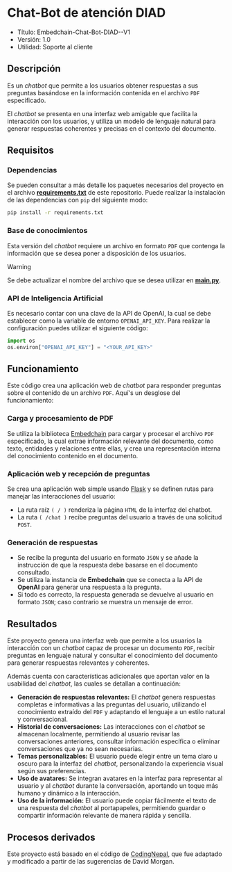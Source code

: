 # Chat-Bot de atención DIAD

- Título: Embedchain-Chat-Bot-DIAD--V1
- Versión: 1.0
- Utilidad: Soporte al cliente

## Descripción

Es un _chatbot_ que permite a los usuarios obtener respuestas a sus preguntas basándose en la información contenida en el archivo `PDF` especificado. 

El _chatbot_ se presenta en una interfaz web amigable que facilita la interacción con los usuarios, y utiliza un modelo de lenguaje natural para generar respuestas coherentes y precisas en el contexto del documento.

## Requisitos

### Dependencias

Se pueden consultar a más detalle los paquetes necesarios del proyecto en el archivo [**requirements.txt**](requirements.txt) de este repositorio.
Puede realizar la instalación de las dependencias con `pip` del siguiente modo:

```bash
pip install -r requirements.txt
```
### Base de conocimientos

Esta versión del _chatbot_ requiere un archivo en formato `PDF` que contenga la información que se desea poner a disposición de los usuarios.

> [!WARNING]
> Se debe actualizar el nombre del archivo que se desea utilizar en [**main.py**](main.py).

### API de Inteligencia Artificial

Es necesario contar con una clave de la API de OpenAI, la cual se debe establecer como la  variable de entorno `OPENAI_API_KEY`. Para realizar la configuración puedes utilizar el siguiente código:

```python
import os
os.environ["OPENAI_API_KEY"] = "<YOUR_API_KEY>"
```
## Funcionamiento

Este código crea una aplicación web de _chatbot_ para responder preguntas sobre el contenido de un archivo `PDF`. Aquí's un desglose del funcionamiento:

### Carga y procesamiento de PDF

Se utiliza la biblioteca [Embedchain](https://github.com/embedchain) para cargar y procesar el archivo `PDF` especificado, la cual extrae información relevante del documento, como texto, entidades y relaciones entre ellas, y crea una representación interna del conocimiento contenido en el documento.

### Aplicación web y recepción de preguntas

Se crea una aplicación web simple usando [Flask](https://flask.palletsprojects.com/en/3.0.x/) y se definen rutas para manejar las interacciones del usuario:
- La ruta raíz `( / )` renderiza la página `HTML` de la interfaz del chatbot.
- La ruta `( /chat )` recibe preguntas del usuario a través de una solicitud `POST`.

### Generación de respuestas

- Se recibe la pregunta del usuario en formato `JSON` y se añade la instrucción de que la respuesta debe basarse en el documento consultado.
- Se utiliza la instancia de **Embedchain** que se conecta a la API de **OpenAI** para generar una respuesta a la pregunta.
- Si todo es correcto, la respuesta generada se devuelve al usuario en formato `JSON`; caso contrario se muestra un mensaje de error.

## Resultados

Este proyecto genera una interfaz web que permite a los usuarios la interacción con un _chatbot_ capaz de procesar un documento `PDF`, recibir preguntas en lenguaje natural y consultar el conocimiento del documento para generar respuestas relevantes y coherentes. 

Además cuenta con características adicionales que aportan valor en la usabilidad del _chatbot_, las cuales se detallan a continuación:

- **Generación de respuestas relevantes:** El _chatbot_ genera respuestas completas e informativas a las preguntas del usuario, utilizando el conocimiento extraído del `PDF` y adaptando el lenguaje a un estilo natural y conversacional.
- **Historial de conversaciones:** Las interacciones con el _chatbot_ se almacenan localmente, permitiendo al usuario revisar las conversaciones anteriores, consultar información específica o eliminar conversaciones que ya no sean necesarias.
- **Temas personalizables:** El usuario puede elegir entre un tema claro u oscuro para la interfaz del _chatbot_, personalizando la experiencia visual según sus preferencias.
- **Uso de avatares:** Se integran avatares en la interfaz para representar al usuario y al _chatbot_ durante la conversación, aportando un toque más humano y dinámico a la interacción.
- **Uso de la información:** El usuario puede copiar fácilmente el texto de una respuesta del _chatbot_ al portapapeles, permitiendo guardar o compartir información relevante de manera rápida y sencilla.

## Procesos derivados

Este proyecto está basado en el código de [CodingNepal](www.codingnepalweb.com), que fue adaptado y modificado a partir de las sugerencias de David Morgan.
